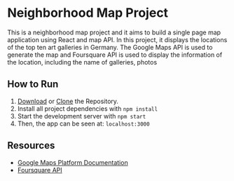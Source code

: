 # Neighborhood Map Project

This is a neighborhood map project and it aims to build a single page map application using React and map API. In this project, it displays the locations of the top ten art galleries in Germany. The Google Maps API is used to generate the map and Foursquare API is used to display the information of the location, including the name of galleries, photos 


## How to Run

1. [Download](https://github.com/linclsdy/Neighborhood-Map/archive/master.zip) or [Clone](https://github.com/linclsdy/Neighborhood-Map) the Repository.
2. Install all project dependencies with `npm install`
3. Start the development server with `npm start`
4. Then, the app can be seen at: `localhost:3000` 


## Resources

* [Google Maps Platform Documentation](https://developers.google.com/maps/documentation/)
* [Foursquare API](https://developer.foursquare.com/)
